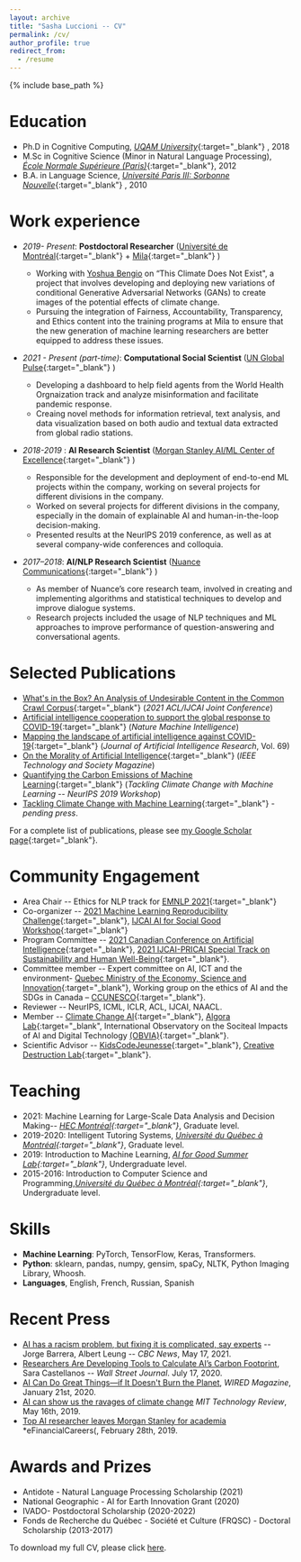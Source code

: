 ```yaml
---
layout: archive
title: "Sasha Luccioni -- CV"
permalink: /cv/
author_profile: true
redirect_from:
  - /resume
---
```


{% include base_path %}

Education
======
* Ph.D in Cognitive Computing, [*UQAM University*](https://uqam.ca/){:target="_blank"} , 2018
* M.Sc in Cognitive Science (Minor in Natural Language Processing), [*École Normale Supérieure (Paris)*](https://www.ens.psl.eu/en){:target="_blank"}, 2012
* B.A. in Language Science, *[Université Paris III: Sorbonne Nouvelle](http://www.univ-paris3.fr/)*{:target="_blank"} , 2010

Work experience
======
* *2019- Present*: **Postdoctoral Researcher** ([Université de Montréal](https://www.umontreal.ca/){:target="_blank"}  + [Mila](https://mila.quebec/){:target="_blank"} )
  * Working with [Yoshua Bengio](https://yoshuabengio.org/) on “This Climate Does Not Exist", a project that involves developing and deploying new variations of conditional Generative Adversarial Networks (GANs) to create images of the potential effects of climate change.
  * Pursuing the integration of Fairness, Accountability, Transparency, and Ethics content into the training programs at Mila to ensure that the new generation of machine learning researchers are better equipped to address these issues.

* *2021 - Present (part-time)*: **Computational Social Scientist** ([UN Global Pulse](https://www.unglobalpulse.org/){:target="_blank"} )
  * Developing a dashboard to help field agents from the World Health Orgnaization track and analyze misinformation and facilitate pandemic response.
  * Creaing novel methods for information retrieval, text analysis, and data visualization based on both audio and textual data extracted from global radio stations.

* *2018-2019* : **AI Research Scientist** ([Morgan Stanley AI/ML Center of Excellence](https://www.morganstanley.com/){:target="_blank"} )
  * Responsible for the development and deployment of end-to-end ML projects within the company, working on several projects for different divisions in the company.
  * Worked on several projects for different divisions in the company, especially in the domain of explainable AI and human-in-the-loop decision-making.
  * Presented results at the NeurIPS 2019 conference, as well as at several company-wide conferences and colloquia.

* *2017–2018*: **AI/NLP Research Scientist** ([Nuance Communications](https://www.nuance.com/index.html){:target="_blank"} ) 
  * As member of Nuance’s core research team, involved in creating and implementing algorithms and statistical techniques to develop and improve dialogue systems.
  * Research projects included the usage of NLP techniques and ML approaches to improve performance of question-answering and conversational agents.

Selected Publications
======
* [What's in the Box? An Analysis of Undesirable Content in the Common Crawl Corpus](https://arxiv.org/abs/2105.02732){:target="_blank"}  (*2021 ACL/IJCAI Joint Conference*)
* [Artificial intelligence cooperation to support the global response to COVID-19](https://www.nature.com/articles/s42256-020-0184-3){:target="_blank"}  (*Nature Machine Intelligence*)
* [Mapping the landscape of artificial intelligence against COVID-19](https://www.jair.org/index.php/jair/article/view/12162){:target="_blank"}  (*Journal of Artificial Intelligence Research*,  Vol. 69)
* [On the Morality of Artificial Intelligence](https://technologyandsociety.org/on-the-morality-of-artificial-intelligence/){:target="_blank"}  (*IEEE Technology and Society Magazine*)
* [Quantifying the Carbon Emissions of Machine Learning](https://arxiv.org/abs/1910.09700){:target="_blank"}  (*Tackling Climate Change with Machine Learning -- NeurIPS 2019 Workshop*)
* [Tackling Climate Change with Machine Learning](https://arxiv.org/abs/1906.05433){:target="_blank"}  - *pending press*.

For a complete list of publications, please see [my Google Scholar page](https://scholar.google.ca/citations?user=nP8cwkIAAAAJ){:target="_blank"}.
  
Community Engagement
======
* Area Chair -- Ethics for NLP track for [EMNLP 2021](https://2021.emnlp.org/){:target="_blank"} 
* Co-organizer --  [2021 Machine Learning Reproducibility Challenge](https://paperswithcode.com/rc2020){:target="_blank"}, [IJCAI AI for Social Good Workshop](https://amulyayadav.github.io/AI4SG2021/){:target="_blank"}
* Program Committee -- [2021 Canadian Conference on Artificial Intelligence](https://www.caiac.ca/en/conferences/canadianai-2021/home){:target="_blank"}, [2021 IJCAI-PRICAI Special Track on Sustainability and Human Well-Being](https://ijcai20.org/){:target="_blank"}.
* Committee member -- Expert committee on AI, ICT and the environment- [Quebec Ministry of the Economy, Science and Innovation](https://www.economie.gouv.qc.ca/accueil/){:target="_blank"}, Working group on the ethics of
AI and the SDGs in Canada – [CCUNESCO](https://en.ccunesco.ca/){:target="_blank"}.
* Reviewer -- NeurIPS, ICML, ICLR, ACL, IJCAI, NAACL.
* Member -- [Climate Change AI](https://www.climatechange.ai/){:target="_blank"}, [Algora Lab](https://algoralab.ca/){:target="_blank", International Observatory on the Sociteal Impacts of AI and Digital Technology [(OBVIA)](https://observatoire-ia.ulaval.ca/en/){:target="_blank"}.
* Scientific Advisor -- [KidsCodeJeunesse](https://kidscodejeunesse.org/){:target="_blank"}, [Creative Destruction Lab](https://www.creativedestructionlab.com/){:target="_blank"}.

Teaching
======
* 2021: Machine Learning for Large-Scale Data Analysis and Decision Making-- *[HEC Montréal](https://www.hec.ca/){:target="_blank"}*, Graduate level.
* 2019-2020: Intelligent Tutoring Systems, *[Université du Québec à Montréal](https://uqam.ca/){:target="_blank"}*, Graduate level.
* 2019: Introduction to Machine Learning, *[AI for Good Summer Lab](https://www.ai4goodlab.com/){:target="_blank"}*, Undergraduate level.
* 2015-2016: Introduction to Computer Science and Programming,*[Université du Québec à Montréal](https://uqam.ca/){:target="_blank"}*, Undergraduate level.

  
Skills
======
* **Machine Learning**: PyTorch, TensorFlow, Keras, Transformers.
* **Python**: sklearn, pandas, numpy, gensim, spaCy, NLTK, Python Imaging Library, Whoosh.
* **Languages**, English, French, Russian, Spanish
  
Recent Press
======
* [AI has a racism problem, but fixing it is complicated, say experts](https://www.cbc.ca/news/science/artificial-intelligence-racism-bias-1.6027150) -- Jorge Barrera, Albert Leung -- *CBC News*, May 17, 2021.
* [Researchers Are Developing Tools to Calculate AI’s Carbon Footprint](https://www.wsj.com/articles/researchers-are-developing-tools-to-calculate-ais-carbon-footprint-11594978202), Sara Castellanos -- *Wall Street Journal*. July 17, 2020.
* [AI Can Do Great Things—if It Doesn't Burn the Planet](https://www.wired.com/story/ai-great-things-burn-planet/), *WIRED Magazine*, January 21st, 2020.
* [AI can show us the ravages of climate change](https://www.technologyreview.com/2019/05/16/135323/ai-can-show-us-the-ravages-of-climate-change/) *MIT Technology Review*, May 16th, 2019.
* [Top AI researcher leaves Morgan Stanley for academia](https://news.efinancialcareers.com/ca-en/3000307/morgan-stanley-loses-ai-researcher) *eFinancialCareers(, February 28th, 2019.
  
Awards and Prizes
======
* Antidote - Natural Language Processing Scholarship (2021)
* National Geographic - AI for Earth Innovation Grant (2020)
* IVADO- Postdoctoral Scholarship (2020-2022)
* Fonds de Recherche du Québec - Société et Culture (FRQSC) - Doctoral Scholarship (2013-2017)

To download my full CV, please click [here](https://www.sashaluccioni.com/files/SashaLuccioniCV.pdf).

